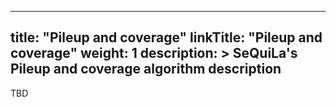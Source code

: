 
---
title: "Pileup and coverage"
linkTitle: "Pileup and coverage"
weight: 1
description: >
    SeQuiLa's Pileup and coverage algorithm description
---

TBD
